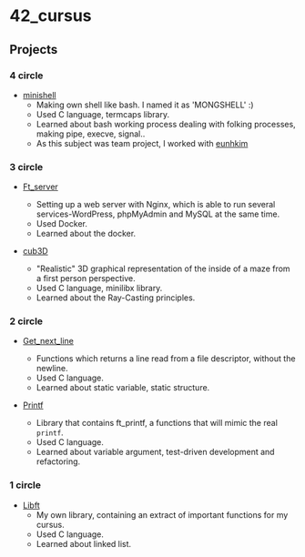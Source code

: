 # 42_cursus

Projects
----
### 4 circle
  - [minishell](https://github.com/humblEgo/minishell)
    - Making own shell like bash. I named it as 'MONGSHELL' :)
    - Used C language, termcaps library.
    - Learned about bash working process dealing with folking processes, making pipe, execve, signal..
    - As this subject was team project, I worked with [eunhkim](https://github.com/eunhyulkim)

### 3 circle
  - [Ft_server](https://github.com/humblEgo/42_cursus/tree/master/Ft_server)
    - Setting up a web server with Nginx, which is able to run several services-WordPress, phpMyAdmin and MySQL at the same time.
    - Used Docker.
    - Learned about the docker.

  - [cub3D](https://github.com/humblEgo/42_cursus/tree/master/cub3D)
    - "Realistic" 3D graphical representation of the inside of a maze from a first person perspective.
    - Used C language, minilibx library.
    - Learned about the Ray-Casting principles.
  
### 2 circle
  - [Get_next_line](https://github.com/humblEgo/42_cursus/tree/master/Get_next_line)
    - Functions which returns a line read from a file descriptor, without the newline.  
    - Used C language.
    - Learned about static variable, static structure.
    
  - [Printf](https://github.com/humblEgo/42_cursus/tree/master/Printf)
    - Library that contains ft_printf, a functions that will mimic the real `printf`.
    - Used C language.
    - Learned about variable argument, test-driven development and refactoring.

### 1 circle
  - [Libft](https://github.com/humblEgo/42_cursus/tree/master/Libft)
    - My own library, containing an extract of important functions for my cursus.
    - Used C language.
    - Learned about linked list.
  

